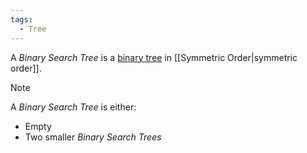 ```yaml
---
tags:
  - Tree
---
```

A _Binary Search Tree_ is a [binary tree](https://baileylutcd.github.io/csu22011-algorithms-and-data-structures-1/Notes/Trees/Binary-Search-Tree) in [[Symmetric Order|symmetric order]].

> [!note]
>  A _Binary Search Tree_ is either:
> - Empty
> - Two smaller _Binary Search Trees_